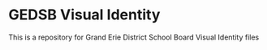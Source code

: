 
# GEDSB Visual Identity

This is a repository for Grand Erie District School Board Visual Identity files 

